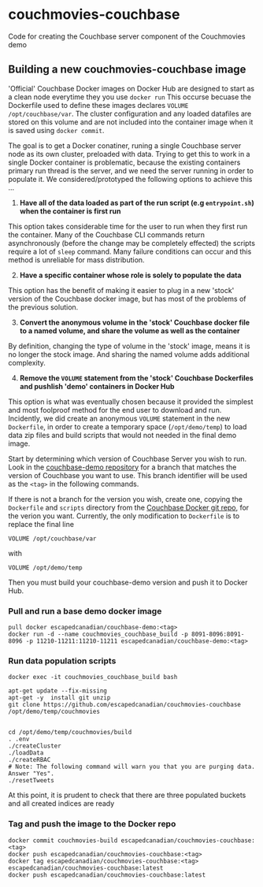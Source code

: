 # couchmovies-couchbase
Code for creating the Couchbase server component of the Couchmovies demo


## Building a new couchmovies-couchbase image

'Official' Couchbase Docker images on Docker Hub are designed to start as a clean node everytime they you use ```docker run``` This occurse becuase the Dockerfile used to define these images declares ```VOLUME /opt/couchbase/var```. The cluster configuration and any loaded datafiles are stored on this volume and are not included into the container image when it is saved using ```docker commit```.

The goal is to get a Docker conatiner, runing a single Couchbase server node as its own cluster, preloaded with data. Trying to get this to work in a single Docker container is problematic, because the existing containers primary run thread is the server, and we need the server running in order to populate it. We considered/prototyped the following options to achieve this ...
 
1. **Have all of the data loaded as part of the run script (e.g ```entrypoint.sh```) when the container is first run**

  This option takes considerable time for the user to run when they first run the container. Many of the Couchbase CLI commands return asynchronously (before the change may be completely effected) the scripts require a lot of ```sleep``` command. Many failure conditions can occur and this method is unreliable for mass distribution.
  
2. **Have a specific container whose role is solely to populate the data**
 
 This option has the benefit of making it easier to plug in a new 'stock' version of the Couchbase docker image, but has most of the problems of the previous solution. 
 
3. **Convert the anonymous volume in the 'stock' Couchbase docker file to a named volume, and share the volume as well as the container**
 
 By definition, changing the type of volume in the 'stock' image, means it is no longer the stock image.  And sharing the named volume adds additional complexity.
 
4. **Remove the ```VOLUME``` statement from the 'stock' Couchbase Dockerfiles and pushlish 'demo' containers in Docker Hub**
 
 This option is what was eventually chosen because it provided the simplest and most foolproof method for the end user to download and run.  Incidently, we did create an anonymous ```VOLUME``` statement in the new ```Dockerfile```, in order to create a temporary space (```/opt/demo/temp```) to load data zip files and build scripts that would not needed in the final demo image.



Start by determining which version of Couchbase Server you wish to run. Look in the [couchbase-demo repository](https://github.com/escapedcanadian/couchbase-demo) for a branch that matches the version of Couchbase you want to use.  This branch identifier will be used as the ```<tag>``` in the following commands.

If there is not a branch for the version you wish, create one, copying the ```Dockerfile``` and ```scripts``` directory from the [Couchbase Docker git repo](https://github.com/couchbase/docker/tree/master/enterprise/couchbase-server), for the verion you want. Currently, the only modification to ```Dockerfile``` is to replace the final line

```
VOLUME /opt/couchbase/var
```
with

```
VOLUME /opt/demo/temp
```
Then you must build your couchbase-demo version and push it to Docker Hub.



### Pull and run a base demo docker image

```
pull docker escapedcanadian/couchbase-demo:<tag>
docker run -d --name couchmovies_couchbase_build -p 8091-8096:8091-8096 -p 11210-11211:11210-11211 escapedcanadian/couchbase-demo:<tag>

```
### Run data population scripts
```
docker exec -it couchmovies_couchbase_build bash
```
```
apt-get update --fix-missing
apt-get -y  install git unzip
git clone https://github.com/escapedcanadian/couchmovies-couchbase /opt/demo/temp/couchmovies


cd /opt/demo/temp/couchmovies/build
. .env
./createCluster
./loadData
./createRBAC
# Note: The following command will warn you that you are purging data. Answer "Yes".
./resetTweets
```  
At this point, it is prudent to check that there are three populated buckets and all created indices are ready

### Tag and push the image to the Docker repo
```
docker commit couchmovies-build escapedcanadian/couchmovies-couchbase:<tag>
docker push escapedcanadian/couchmovies-couchbase:<tag>
docker tag escapedcanadian/couchmovies-couchbase:<tag> escapedcanadian/couchmovies-couchbase:latest
docker push escapedcanadian/couchmovies-couchbase:latest
```
